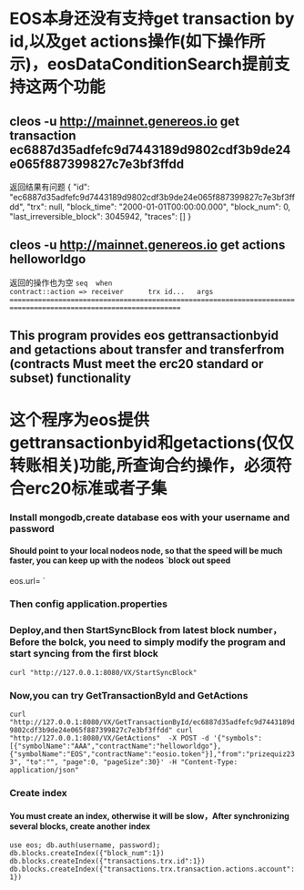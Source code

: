 # EOS本身还没有支持get transaction by id,以及get actions操作(如下操作所示)，eosDataConditionSearch提前支持这两个功能

## cleos -u http://mainnet.genereos.io  get transaction ec6887d35adfefc9d7443189d9802cdf3b9de24e065f887399827c7e3bf3ffdd
返回结果有问题
{
  "id": "ec6887d35adfefc9d7443189d9802cdf3b9de24e065f887399827c7e3bf3ffdd",
  "trx": null,
  "block_time": "2000-01-01T00:00:00.000",
  "block_num": 0,
  "last_irreversible_block": 3045942,
  "traces": []
}

## cleos -u http://mainnet.genereos.io  get actions helloworldgo
返回的操作也为空
`seq  when                              contract::action => receiver      trx id...   args
================================================================================================================`

## This program provides eos gettransactionbyid and getactions about transfer and transferfrom (contracts Must meet the erc20 standard or subset) functionality
# 这个程序为eos提供gettransactionbyid和getactions(仅仅转账相关)功能,所查询合约操作，必须符合erc20标准或者子集

### Install mongodb,create database eos with your username and password
#### Should point to your local nodeos node, so that the speed will be much faster, you can keep up with the nodeos `block out speed
eos.url= `


### Then config application.properties

### Deploy,and then StartSyncBlock from latest block number，Before the bolck, you need to simply modify the program and start syncing from the first block
`curl "http://127.0.0.1:8080/VX/StartSyncBlock"`

### Now,you can try GetTransactionById and GetActions
`curl "http://127.0.0.1:8080/VX/GetTransactionById/ec6887d35adfefc9d7443189d9802cdf3b9de24e065f887399827c7e3bf3ffdd"
curl "http://127.0.0.1:8080/VX/GetActions"  -X POST -d '{"symbols":[{"symbolName":"AAA","contractName":"helloworldgo"},{"symbolName":"EOS","contractName":"eosio.token"}],"from":"prizequiz233", "to":"", "page":0, "pageSize":30}' -H "Content-Type: application/json"`

### Create index
#### You must create an index, otherwise it will be slow，After synchronizing several blocks, create another index
`use eos;
db.auth(username, password);
db.blocks.createIndex({"block_num":1})
db.blocks.createIndex({"transactions.trx.id":1})
db.blocks.createIndex({"transactions.trx.transaction.actions.account":1})`